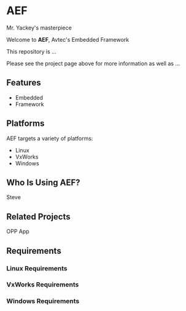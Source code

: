 # AEF
Mr. Yackey's masterpiece

Welcome to **AEF**, Avtec's Embedded Framework

This repository is ...

Please see the project page above for more information as well as ...


## Features ##

  * Embedded
  * Framework

## Platforms ##

AEF targets a variety of platforms:

  * Linux
  * VxWorks
  * Windows

## Who Is Using AEF? ##

Steve

## Related Projects ##

OPP App

## Requirements ##

### Linux Requirements ###

### VxWorks Requirements ###

### Windows Requirements ###

